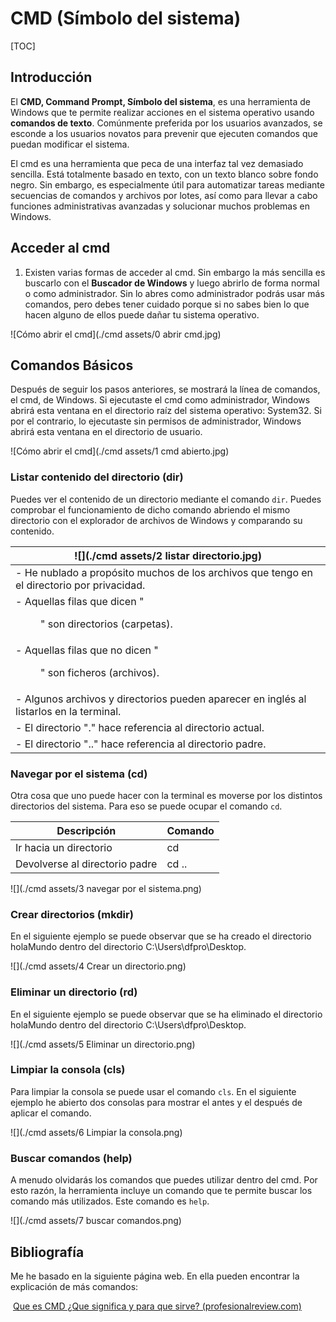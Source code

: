 # CMD (Símbolo del sistema)

[TOC]

## Introducción

El **CMD, Command Prompt, Símbolo del sistema**, es una herramienta de Windows que te permite realizar acciones en el sistema operativo usando **comandos de texto**. Comúnmente preferida por los usuarios avanzados, se esconde a los usuarios novatos para prevenir que ejecuten comandos que puedan modificar el sistema.

El cmd es una herramienta que peca de una interfaz tal vez demasiado sencilla. Está totalmente basado en texto, con un texto blanco sobre fondo negro. Sin embargo, es especialmente útil para automatizar tareas mediante secuencias de comandos y archivos por lotes, así como para llevar a cabo funciones administrativas avanzadas y solucionar muchos problemas en Windows.

## Acceder al cmd

1. Existen varias formas de acceder al cmd. Sin embargo la más sencilla es buscarlo con el **Buscador de Windows** y luego abrirlo de forma normal o como administrador. Sin lo abres como administrador podrás usar más comandos, pero debes tener cuidado porque si no sabes bien lo que hacen alguno de ellos puede dañar tu sistema operativo.

![Cómo abrir el cmd](./cmd assets/0 abrir cmd.jpg)



## Comandos Básicos

Después de seguir los pasos anteriores, se mostrará la línea de comandos, el cmd, de Windows. Si ejecutaste el cmd como administrador, Windows abrirá esta ventana en el directorio raíz del sistema operativo: System32. Si por el contrario, lo ejecutaste sin permisos de administrador, Windows abrirá esta ventana en el directorio de usuario.

![Cómo abrir el cmd](./cmd assets/1 cmd abierto.jpg)

### Listar contenido del directorio (dir)

Puedes ver el contenido de un directorio mediante el comando `dir`. Puedes comprobar el funcionamiento de dicho comando abriendo el mismo directorio con el explorador de archivos de Windows y comparando su contenido.

| ![](./cmd assets/2 listar directorio.jpg)                    |
| ------------------------------------------------------------ |
| -  He nublado a propósito muchos de los archivos que tengo en el directorio por privacidad. |
| - Aquellas filas que dicen "<DIR>" son directorios (carpetas). |
| - Aquellas filas que no dicen "<DIR>" son ficheros (archivos). |
| - Algunos archivos y directorios pueden aparecer en inglés al listarlos en la terminal. |
| - El directorio "." hace referencia al directorio actual.    |
| - El directorio ".." hace referencia al directorio padre.    |

### Navegar por el sistema (cd)

Otra cosa que uno puede hacer con la terminal es moverse por los distintos directorios del sistema. Para eso se puede ocupar el comando `cd`. 

| Descripción                    | Comando                    |
| ------------------------------ | -------------------------- |
| Ir hacia un directorio         | cd <nombre del directorio> |
| Devolverse al directorio padre | cd ..                      |

![](./cmd assets/3 navegar por el sistema.png)

### Crear directorios (mkdir)

En el siguiente ejemplo se puede observar que se ha creado el directorio holaMundo dentro del directorio C:\Users\dfpro\Desktop.

![](./cmd assets/4 Crear un directorio.png)

### Eliminar un directorio (rd)

En el siguiente ejemplo se puede observar que se ha eliminado el directorio holaMundo dentro del directorio C:\Users\dfpro\Desktop.

![](./cmd assets/5 Eliminar un directorio.png)

### Limpiar la consola (cls)

Para limpiar la consola se puede usar el comando `cls`. En el siguiente ejemplo he abierto dos consolas para mostrar el antes y el después de aplicar el comando.

![](./cmd assets/6 Limpiar la consola.png)

### Buscar comandos (help)

A menudo olvidarás los comandos que puedes utilizar dentro del cmd. Por esto razón, la herramienta incluye un comando que te permite buscar los comando más utilizados. Este comando es `help`.

![](./cmd assets/7 buscar comandos.png)

## Bibliografía

Me he basado en la siguiente página web. En ella pueden encontrar la explicación de más comandos:

​	[Que es CMD ¿Que significa y para que sirve? (profesionalreview.com)](https://www.profesionalreview.com/2018/06/30/que-es-cmd/#Que_es_el_Simbolo_del_Sistema)


